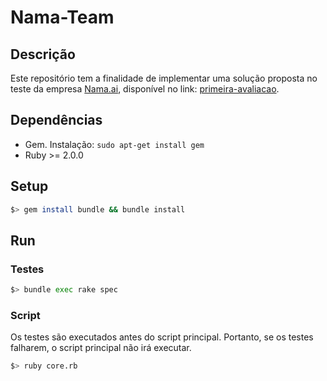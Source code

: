 # Nama-Team

## Descrição
Este repositório tem a finalidade de implementar uma solução proposta no teste da empresa [Nama.ai](https://nama.ai), disponível no link: [primeira-avaliacao](https://github.com/9Nama/primeira-avaliacao).

## Dependências
- Gem. Instalação: `sudo apt-get install gem`
- Ruby >= 2.0.0

## Setup
```bash
$> gem install bundle && bundle install
```

## Run

### Testes
```bash
$> bundle exec rake spec
```

### Script
Os testes são executados antes do script principal. Portanto, se os testes falharem, o script principal não irá executar.

```bash
$> ruby core.rb
```
